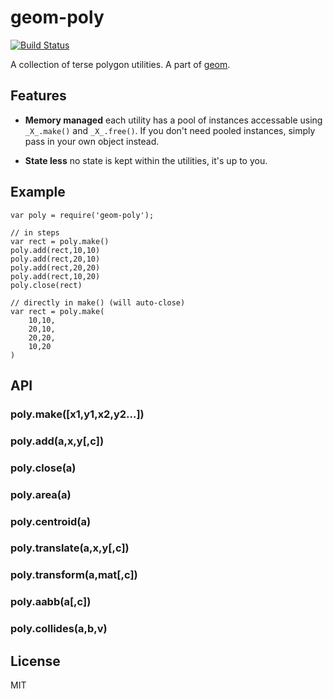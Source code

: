 
# geom-poly

[![Build Status](https://travis-ci.org/publicclass/geom-poly.png)](https://travis-ci.org/publicclass/geom-poly)

A collection of terse polygon utilities. A part of [geom](https://github.com/publicclass/geom).


## Features

  * __Memory managed__ each utility has a pool of instances accessable using `_X_.make()` and `_X_.free()`. If you don't need pooled instances, simply pass in your own object instead.

  * __State less__ no state is kept within the utilities, it's up to you.


## Example

    var poly = require('geom-poly');

    // in steps
    var rect = poly.make()
    poly.add(rect,10,10)
    poly.add(rect,20,10)
    poly.add(rect,20,20)
    poly.add(rect,10,20)
    poly.close(rect)

    // directly in make() (will auto-close)
    var rect = poly.make(
        10,10,
        20,10,
        20,20,
        10,20
    )


## API

### poly.make([x1,y1,x2,y2...])
### poly.add(a,x,y[,c])
### poly.close(a)
### poly.area(a)
### poly.centroid(a)
### poly.translate(a,x,y[,c])
### poly.transform(a,mat[,c])
### poly.aabb(a[,c])
### poly.collides(a,b,v)

## License

  MIT